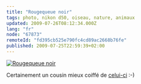 ```yaml
---
title: "Rougequeue noir"
tags: photo, nikon d50, oiseau, nature, animaux
updated: 2009-07-26T08:12:34.000Z
lang: "fr"
node: "67873"
remoteId: "fd395cb525e790fc4cd89ac2668b76fe"
published: 2009-07-25T22:59:39+02:00
---
```

<a href="/images/rougequeue-noir.jpg">![Rougequeue noir](/images/660x/rougequeue-noir.jpg)
</a>

Certainement un cousin mieux coiffé de [celui-ci](/post/souriez-vous-etes-observes) :-)

